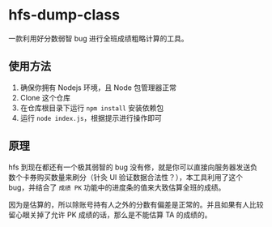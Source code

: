 # hfs-dump-class

一款利用好分数弱智 bug 进行全班成绩粗略计算的工具。

## 使用方法

1. 确保你拥有 Nodejs 环境，且 Node 包管理器正常
2. Clone 这个仓库
3. 在仓库根目录下运行 `npm install` 安装依赖包
4. 运行 `node index.js`，根据提示进行操作即可

## 原理

hfs 到现在都还有一个极其弱智的 bug 没有修，就是你可以直接向服务器发送负数个卡券购买数量来刷分（针灸 UI 验证数据合法性？），本工具利用了这个 bug，并结合了 `成绩 PK` 功能中的进度条的值来大致估算全班的成绩。

因为是估算的，所以除账号持有人之外的分数有偏差是正常的。并且如果有人比较留心眼关掉了允许 PK 成绩的话，那么是不能估算 TA 的成绩的。